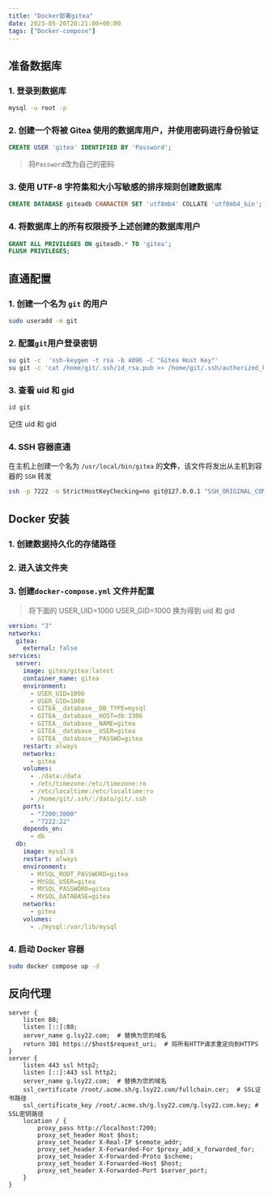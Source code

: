 ```yaml
---
title: "Docker部署gitea"
date: 2023-05-26T20:21:00+00:00
tags: ["Docker-compose"]
---
```


## 准备数据库

### 1. 登录到数据库

```bash
mysql -u root -p
```

### 2. 创建一个将被 Gitea 使用的数据库用户，并使用密码进行身份验证

```sql
CREATE USER 'gitea' IDENTIFIED BY 'Password';
```

> 将`Password`改为自己的密码

### 3. 使用 UTF-8 字符集和大小写敏感的排序规则创建数据库

```sql
CREATE DATABASE giteadb CHARACTER SET 'utf8mb4' COLLATE 'utf8mb4_bin';
```

### 4. 将数据库上的所有权限授予上述创建的数据库用户

```sql
GRANT ALL PRIVILEGES ON giteadb.* TO 'gitea';
FLUSH PRIVILEGES;
```

## 直通配置

### 1. 创建一个名为 `git` 的用户

```bash
sudo useradd -m git
```

### 2. 配置`git`用户登录密钥

```bash
su git -c  'ssh-keygen -t rsa -b 4096 -C "Gitea Host Key"'
su git -c 'cat /home/git/.ssh/id_rsa.pub >> /home/git/.ssh/authorized_keys'
```

### 3. 查看 uid 和 gid

```bash
id git
```

记住 uid 和 gid

### 4. SSH 容器直通

在主机上创建一个名为 `/usr/local/bin/gitea` 的**文件**，该文件将发出从主机到容器的 `SSH` 转发

```bash
ssh -p 7222 -o StrictHostKeyChecking=no git@127.0.0.1 "SSH_ORIGINAL_COMMAND=\"$SSH_ORIGINAL_COMMAND\" $0 $@"
```

## Docker 安装

### 1. 创建数据持久化的存储路径

### 2. 进入该文件夹

### 3. 创建`docker-compose.yml` 文件并配置

> 将下面的 USER_UID=1000 USER_GID=1000 换为得到 uid 和 gid

```yaml
version: "3"
networks:
  gitea:
    external: false
services:
  server:
    image: gitea/gitea:latest
    container_name: gitea
    environment:
      - USER_UID=1000
      - USER_GID=1000
      - GITEA__database__DB_TYPE=mysql
      - GITEA__database__HOST=db:3306
      - GITEA__database__NAME=gitea
      - GITEA__database__USER=gitea
      - GITEA__database__PASSWD=gitea
    restart: always
    networks:
      - gitea
    volumes:
      - ./data:/data
      - /etc/timezone:/etc/timezone:ro
      - /etc/localtime:/etc/localtime:ro
      - /home/git/.ssh/:/data/git/.ssh
    ports:
      - "7200:3000"
      - "7222:22"
    depends_on:
      - db
  db:
    image: mysql:8
    restart: always
    environment:
      - MYSQL_ROOT_PASSWORD=gitea
      - MYSQL_USER=gitea
      - MYSQL_PASSWORD=gitea
      - MYSQL_DATABASE=gitea
    networks:
      - gitea
    volumes:
      - ./mysql:/var/lib/mysql
```

### 4. 启动 Docker 容器

```bash
sudo docker compose up -d
```

## 反向代理

```nginx
server {
    listen 80;
    listen [::]:80;
    server_name g.lsy22.com;  # 替换为您的域名
    return 301 https://$host$request_uri;  # 将所有HTTP请求重定向到HTTPS
}
server {
    listen 443 ssl http2;
    listen [::]:443 ssl http2;
    server_name g.lsy22.com;  # 替换为您的域名
    ssl_certificate /root/.acme.sh/g.lsy22.com/fullchain.cer;  # SSL证书路径
    ssl_certificate_key /root/.acme.sh/g.lsy22.com/g.lsy22.com.key; # SSL密钥路径
    location / {
        proxy_pass http://localhost:7200;
        proxy_set_header Host $host;
        proxy_set_header X-Real-IP $remote_addr;
        proxy_set_header X-Forwarded-For $proxy_add_x_forwarded_for;
        proxy_set_header X-Forwarded-Proto $scheme;
        proxy_set_header X-Forwarded-Host $host;
        proxy_set_header X-Forwarded-Port $server_port;
    }
}
```
